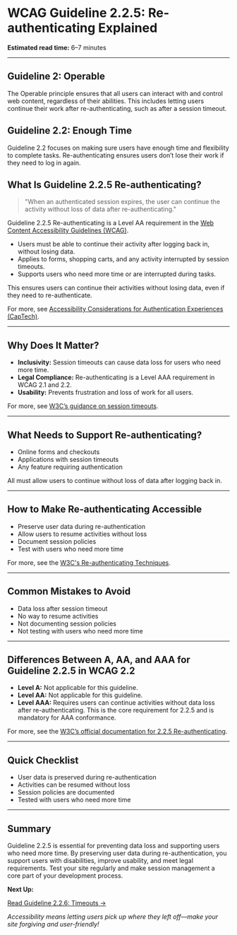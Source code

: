 <!--
title: 2.2.5 - Re-authenticating
series: Making the Web Accessible for All
description: A practical guide to WCAG Guideline 2.2.5 (Re-authenticating)—what it means, why it matters, and how to ensure users can continue activities without losing data after re-authentication.
keywords: wcag 2.2.5, re-authenticating, session, accessibility, web standards, digital inclusion
image: WCAG-Series-2.2.5.png
imageAlt: Blue text on yellow background saying, "Web Content Accessibiilty Guiedlines (WCAG) 2.2.5 Explained, Re-authenticating"
status: published
date: 2025-07-03
excerpt: This guideline ensures users can continue their activities without losing data after re-authentication.
-->

# **WCAG Guideline 2.2.5: Re-authenticating Explained**

**Estimated read time:** 6–7 minutes

---

## **Guideline 2: Operable**

The Operable principle ensures that all users can interact with and control web content, regardless of their abilities. This includes letting users continue their work after re-authenticating, such as after a session timeout.

## **Guideline 2.2: Enough Time**

Guideline 2.2 focuses on making sure users have enough time and flexibility to complete tasks. Re-authenticating ensures users don’t lose their work if they need to log in again.

## **What Is Guideline 2.2.5 Re-authenticating?**

<!-- [Illustration: User re-authenticating and continuing a session without data loss] -->

> "When an authenticated session expires, the user can continue the activity without loss of data after re-authenticating."

Guideline 2.2.5 Re-authenticating is a Level AA requirement in the [Web Content Accessibility Guidelines (WCAG)](https://www.w3.org/WAI/WCAG22/quickref/#re-authenticating).

- Users must be able to continue their activity after logging back in, without losing data.
- Applies to forms, shopping carts, and any activity interrupted by session timeouts.
- Supports users who need more time or are interrupted during tasks.

This ensures users can continue their activities without losing data, even if they need to re-authenticate.

For more, see [Accessibility Considerations for Authentication Experiences (CapTech)](https://www.captechconsulting.com/articles/accessibility-considerations-for-authentication-experiences).

---

## **Why Does It Matter?**

<!-- [Infographic: User re-authenticating, session icon, and data preserved] -->

- **Inclusivity:** Session timeouts can cause data loss for users who need more time.
- **Legal Compliance:** Re-authenticating is a Level AAA requirement in WCAG 2.1 and 2.2.
- **Usability:** Prevents frustration and loss of work for all users.

For more, see [W3C’s guidance on session timeouts](https://www.w3.org/WAI/WCAG22/Understanding/re-authenticating.html).

---

## **What Needs to Support Re-authenticating?**

<!-- [Grid: Forms, checkouts, applications, all with session icons] -->

- Online forms and checkouts
- Applications with session timeouts
- Any feature requiring authentication

All must allow users to continue without loss of data after logging back in.

---

## **How to Make Re-authenticating Accessible**

<!-- [Side-by-side code snippets: Session resume, data preserved]
[Example: Settings panel for session management] -->

- Preserve user data during re-authentication
- Allow users to resume activities without loss
- Document session policies
- Test with users who need more time

For more, see the [W3C's Re-authenticating Techniques](https://www.w3.org/WAI/WCAG22/Techniques/general/G181).

---

## **Common Mistakes to Avoid**

<!-- [Do/Don't graphic: Left side with data preserved, right side with data loss] -->

- Data loss after session timeout
- No way to resume activities
- Not documenting session policies
- Not testing with users who need more time

---

## **Differences Between A, AA, and AAA for Guideline 2.2.5 in WCAG 2.2**

<!-- [Infographic: Three columns labeled A, AA, AAA with example requirements for each] -->

- **Level A:** Not applicable for this guideline.
- **Level AA:** Not applicable for this guideline.
- **Level AAA:** Requires users can continue activities without data loss after re-authenticating. This is the core requirement for 2.2.5 and is mandatory for AAA conformance.

For more, see the [W3C’s official documentation for 2.2.5 Re-authenticating](https://www.w3.org/WAI/WCAG22/Understanding/re-authenticating.html).

---

## **Quick Checklist**

<!-- [Checklist graphic: Icons for each item (session, data, resume, etc.)] -->

- User data is preserved during re-authentication
- Activities can be resumed without loss
- Session policies are documented
- Tested with users who need more time

---

## **Summary**

<!-- [Illustration: User resuming a session after re-authenticating] -->

Guideline 2.2.5 is essential for preventing data loss and supporting users who need more time. By preserving user data during re-authentication, you support users with disabilities, improve usability, and meet legal requirements. Test your site regularly and make session management a core part of your development process.

**Next Up:**

[Read Guideline 2.2.6: Timeouts →](WCAG-Guideline-2-2-6-Timeouts-Explained)

*Accessibility means letting users pick up where they left off—make your site forgiving and user-friendly!*

